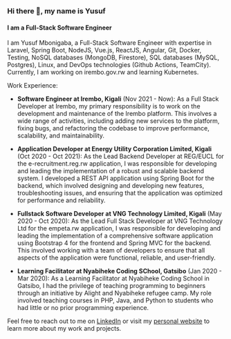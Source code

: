 ### Hi there 👋, my name is Yusuf
#### I am a Full-Stack Software Engineer

I am Yusuf Mbonigaba, a Full-Stack Software Engineer with expertise in Laravel, Spring Boot, NodeJS, Vue.js, ReactJS, Angular, Git, Docker, Testing, NoSQL databases (MongoDB, Firestore), SQL databases (MySQL, Postgres), Linux, and DevOps technologies (Github Actions, TeamCity). Currently, I am working on irembo.gov.rw and learning Kubernetes. 

Work Experience:

- **Software Engineer at Irembo, Kigali** (Nov 2021 - Now): As a Full Stack Developer at Irembo, my primary responsibility is to work on the development and maintenance of the Irembo platform. This involves a wide range of activities, including adding new services to the platform, fixing bugs, and refactoring the codebase to improve performance, scalability, and maintainability.

- **Application Developer at Energy Utility Corporation Limited, Kigali** (Oct 2020 - Oct 2021): As the Lead Backend Developer at REG/EUCL for the e-recruitment.reg.rw application, I was responsible for developing and leading the implementation of a robust and scalable backend system. I developed a REST API application using Spring Boot for the backend, which involved designing and developing new features, troubleshooting issues, and ensuring that the application was optimized for performance and reliability.

- **Fullstack Software Developer at VNG Technology Limited, Kigali** (May 2020 - Oct 2020): As the Lead Full Stack Developer at VNG Technology Ltd for the empeta.rw application, I was responsible for developing and leading the implementation of a comprehensive software application using Bootstrap 4 for the frontend and Spring MVC for the backend. This involved working with a team of developers to ensure that all aspects of the application were functional, reliable, and user-friendly.

- **Learning Facilitator at Nyabiheke Coding SChool, Gatsibo** (Jan 2020 - Mar 2020): As a Learning Facilitator at Nyabiheke Coding School in Gatsibo, I had the privilege of teaching programming to beginners through an initiative by Alight and Nyabiheke refugee camp. My role involved teaching courses in PHP, Java, and Python to students who had little or no prior programming experience.

Feel free to reach out to me on [LinkedIn](https://www.linkedin.com/in/yusuf-mbonigaba/) or visit my [personal website](https://mbonigabayusuf.netlify.app/) to learn more about my work and projects. 
